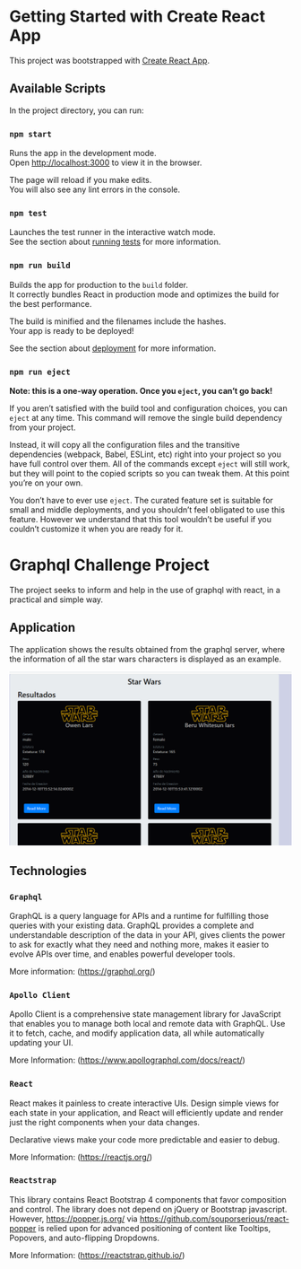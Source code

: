 # Getting Started with Create React App

This project was bootstrapped with [Create React App](https://github.com/facebook/create-react-app).

## Available Scripts

In the project directory, you can run:

### `npm start`

Runs the app in the development mode.\
Open [http://localhost:3000](http://localhost:3000) to view it in the browser.

The page will reload if you make edits.\
You will also see any lint errors in the console.

### `npm test`

Launches the test runner in the interactive watch mode.\
See the section about [running tests](https://facebook.github.io/create-react-app/docs/running-tests) for more information.

### `npm run build`

Builds the app for production to the `build` folder.\
It correctly bundles React in production mode and optimizes the build for the best performance.

The build is minified and the filenames include the hashes.\
Your app is ready to be deployed!

See the section about [deployment](https://facebook.github.io/create-react-app/docs/deployment) for more information.

### `npm run eject`

**Note: this is a one-way operation. Once you `eject`, you can’t go back!**

If you aren’t satisfied with the build tool and configuration choices, you can `eject` at any time. This command will remove the single build dependency from your project.

Instead, it will copy all the configuration files and the transitive dependencies (webpack, Babel, ESLint, etc) right into your project so you have full control over them. All of the commands except `eject` will still work, but they will point to the copied scripts so you can tweak them. At this point you’re on your own.

You don’t have to ever use `eject`. The curated feature set is suitable for small and middle deployments, and you shouldn’t feel obligated to use this feature. However we understand that this tool wouldn’t be useful if you couldn’t customize it when you are ready for it.

# Graphql Challenge Project

The project seeks to inform and help in the use of graphql with react, in a practical and simple way.


## Application

The application shows the results obtained from the graphql server, where the information of all the star wars characters is displayed as an example.

![solarized dualmode](https://github.com/lushiannatejada/Ravn-Challenge-V2-lushianna/blob/main/Pics/Graphql-StarWars.PNG)

## Technologies

### `Graphql`

GraphQL is a query language for APIs and a runtime for fulfilling those queries with your existing data. GraphQL provides a complete and understandable description of the data in your API, gives clients the power to ask for exactly what they need and nothing more, makes it easier to evolve APIs over time, and enables powerful developer tools.

More information: (https://graphql.org/)

### `Apollo Client`

Apollo Client is a comprehensive state management library for JavaScript that enables you to manage both local and remote data with GraphQL. Use it to fetch, cache, and modify application data, all while automatically updating your UI.

More Information: (https://www.apollographql.com/docs/react/)

### `React` 

React makes it painless to create interactive UIs. Design simple views for each state in your application, and React will efficiently update and render just the right components when your data changes.

Declarative views make your code more predictable and easier to debug.

More Information: (https://reactjs.org/)

### `Reactstrap`

This library contains React Bootstrap 4 components that favor composition and control. The library does not depend on jQuery or Bootstrap javascript. However, https://popper.js.org/ via https://github.com/souporserious/react-popper is relied upon for advanced positioning of content like Tooltips, Popovers, and auto-flipping Dropdowns.

More Information: (https://reactstrap.github.io/)




